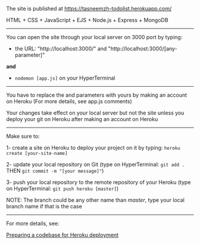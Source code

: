 The site is published at https://tasneemzh-todolist.herokuapp.com/

HTML + CSS + JavaScript + EJS + Node.js + Express + MongoDB

-----------------

You can open the site through your local server on 3000 port by typing:

- the URL: "http://localhost:3000/" and "http://localhost:3000/[any-parameter]"

**and** 

- `nodemon [app.js]` on your HyperTerminal

-----------------

You have to replace the **<Username>** and **<PASSWORD>** parameters with yours by making an account on Heroku (For more details, see app.js comments)

Your changes take effect on your local server but not the site unless you deploy your git on Heroku after making an account on Heroku

-----------------

Make sure to:

1- create a site on Heroku to deploy your project on it by typing: `heroku create [your-site-name]`

2- update your local repository on Git (type on HyperTerminal: `git add .` THEN `git commit -m "[your message]"`)

3- push your local repository to the remote repository of your Heroku (type on HyperTerminal: `git push heroku [master]`)

NOTE: The branch could be any other name than *master*, type your local branch name if that is the case

-----------------

For more details, see:

[Preparing a codebase for Heroku deployment](https://devcenter.heroku.com/articles/preparing-a-codebase-for-heroku-deployment#1-track-your-codebase-in-a-git-repository)
